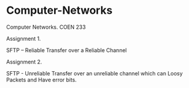 # Computer-Networks
Computer Networks. COEN 233

Assignment 1.

SFTP – Reliable Transfer over a Reliable Channel

Assignment 2.

SFTP - Unreliable Transfer over an unreliable channel which can Loosy Packets and Have error bits.
